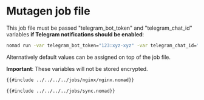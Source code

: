 # Mutagen job file

This job file must be passed "telegram_bot_token" and "telegram_chat_id" variables **if Telegram notifications should be enabled**:

```bash
nomad run -var telegram_bot_token="123:xyz-xyz" -var telegram_chat_id="-123" sync.nomad
```

Alternatively default values can be assigned on top of the job file.

**Important**: These variables will not be stored encrypted.

```bash
{{#include ../../../../jobs/nginx/nginx.nomad}}
```

```bash
{{#include ../../../../jobs/sync.nomad}}
```
